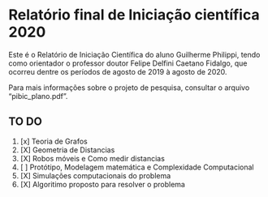 # Relatório final de Iniciação científica 2020 

Este é o Relatório de Iniciação Científica do aluno Guilherme Philippi, tendo como orientador o professor doutor Felipe Delfini Caetano Fidalgo, que ocorreu dentre os períodos de agosto de 2019 à agosto de 2020.

Para mais informações sobre o projeto de pesquisa, consultar o arquivo “pibic_plano.pdf”.

## TO DO


1. [x] Teoria de Grafos
2. [X] Geometria de Distancias
3. [X] Robos móveis e Como medir distancias
5. [ ] Protótipo, Modelagem matemática e Complexidade Computacional
10. [X] Simulações computacionais do problema
12. [X] Algoritimo proposto para resolver o problema  
